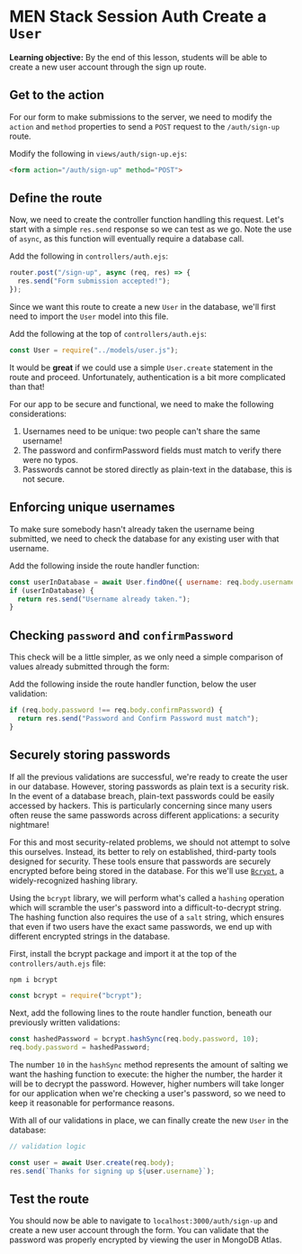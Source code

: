 <h1>
  <span class="headline">MEN Stack Session Auth</span>
  <span class="subhead">Create a <code>User</code></span>
</h1>

**Learning objective:** By the end of this lesson, students will be able to create a new user account through the sign up route.

## Get to the action

For our form to make submissions to the server, we need to modify the `action` and `method` properties to send a `POST` request to the `/auth/sign-up` route.

Modify the following in `views/auth/sign-up.ejs`:

```html
<form action="/auth/sign-up" method="POST">
```

## Define the route

Now, we need to create the controller function handling this request. Let's start with a simple `res.send` response so we can test as we go. Note the use of `async`, as this function will eventually require a database call.

Add the following in `controllers/auth.ejs`:

```javascript
router.post("/sign-up", async (req, res) => {
  res.send("Form submission accepted!");
});
```

Since we want this route to create a new `User` in the database, we'll first need to import the `User` model into this file. 

Add the following at the top of `controllers/auth.ejs`:

```javascript
const User = require("../models/user.js");
```

It would be **great** if we could use a simple `User.create` statement in the route and proceed. Unfortunately, authentication is a bit more complicated than that! 

For our app to be secure and functional, we need to make the following considerations:

1. Usernames need to be unique: two people can't share the same username!
1. The password and confirmPassword fields must match to verify there were no typos.
1. Passwords cannot be stored directly as plain-text in the database, this is not secure.

## Enforcing unique usernames

To make sure somebody hasn't already taken the username being submitted, we need to check the database for any existing user with that username.

Add the following inside the route handler function:

```javascript
const userInDatabase = await User.findOne({ username: req.body.username });
if (userInDatabase) {
  return res.send("Username already taken.");
}
```

## Checking `password` and `confirmPassword`

This check will be a little simpler, as we only need a simple comparison of values already submitted through the form:

Add the following inside the route handler function, below the user validation:

```javascript
if (req.body.password !== req.body.confirmPassword) {
  return res.send("Password and Confirm Password must match");
}
```

## Securely storing passwords

If all the previous validations are successful, we're ready to create the user in our database. However, storing passwords as plain text is a security risk. In the event of a database breach, plain-text passwords could be easily accessed by hackers. This is particularly concerning since many users often reuse the same passwords across different applications: a security nightmare!

For this and most security-related problems, we should not attempt to solve this ourselves. Instead, its better to rely on established, third-party tools designed for security. These tools ensure that passwords are securely encrypted before being stored in the database. For this we'll use [`Bcrypt`](https://www.npmjs.com/package/bcrypt), a widely-recognized hashing library.

Using the `bcrypt` library, we will perform what's called a `hashing` operation which will scramble the user's password into a difficult-to-decrypt string. The hashing function also requires the use of a `salt` string, which ensures that even if two users have the exact same passwords, we end up with different encrypted strings in the database.

First, install the bcrypt package and import it at the top of the `controllers/auth.ejs` file:

```bash
npm i bcrypt
```

```javascript
const bcrypt = require("bcrypt");
```

Next, add the following lines to the route handler function, beneath our previously written validations:

```javascript
const hashedPassword = bcrypt.hashSync(req.body.password, 10);
req.body.password = hashedPassword;
```

The number `10` in the `hashSync` method represents the amount of salting we want the hashing function to execute: the higher the number, the harder it will be to decrypt the password. However, higher numbers will take longer for our application when we're checking a user's password, so we need to keep it reasonable for performance reasons.

With all of our validations in place, we can finally create the new `User` in the database:

```javascript
// validation logic

const user = await User.create(req.body);
res.send(`Thanks for signing up ${user.username}`);
```

## Test the route

You should now be able to navigate to `localhost:3000/auth/sign-up` and create a new user account through the form. You can validate that the password was properly encrypted by viewing the user in MongoDB Atlas.

<!-- [Starter Code](https://git.generalassemb.ly/modular-curriculum-all-courses/men-stack-session-auth-template/tree/create-a-user-start)

[Complete Code](https://git.generalassemb.ly/modular-curriculum-all-courses/men-stack-session-auth-template/tree/create-a-user-complete) -->
